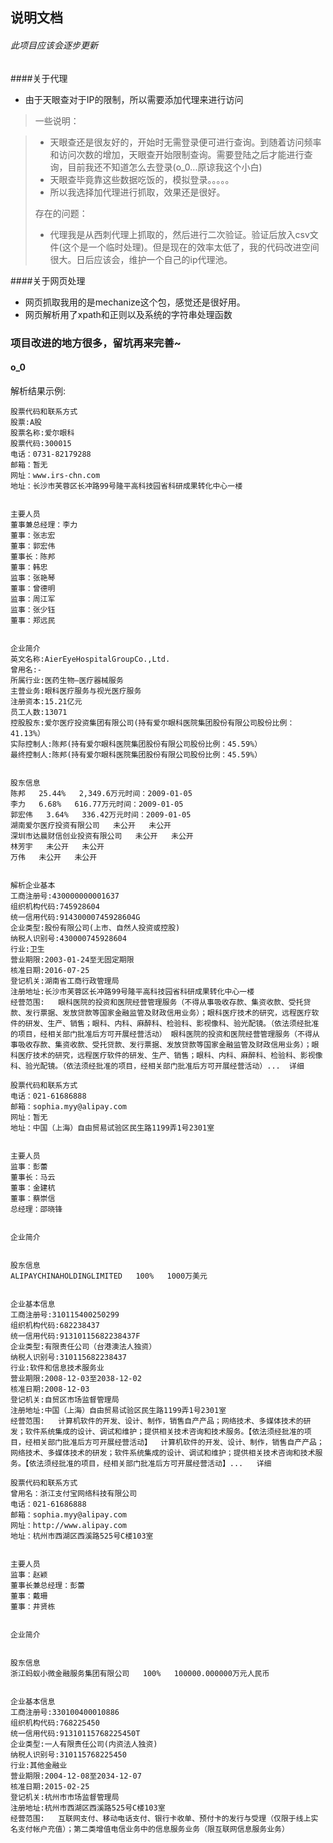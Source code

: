 ## 说明文档
###### 此项目应该会逐步更新
####关于代理
* 由于天眼查对于IP的限制，所以需要添加代理来进行访问

>一些说明：

> * 天眼查还是很友好的，开始时无需登录便可进行查询。到随着访问频率和访问次数的增加，天眼查开始限制查询。需要登陆之后才能进行查询，目前我还不知道怎么去登录(o_0...原谅我这个小白)
> * 天眼查毕竟靠这些数据吃饭的，模拟登录。。。。。
> * 所以我选择加代理进行抓取，效果还是很好。
> 
> 存在的问题：
> 
> * 代理我是从西刺代理上抓取的，然后进行二次验证。验证后放入csv文件(这个是一个临时处理)。但是现在的效率太低了，我的代码改进空间很大。日后应该会，维护一个自己的ip代理池。

####关于网页处理
* 网页抓取我用的是mechanize这个包，感觉还是很好用。
* 网页解析用了xpath和正则以及系统的字符串处理函数

### 项目改进的地方很多，留坑再来完善~
#### o_0

解析结果示例:

 ```
股票代码和联系方式
股票:A股
股票名称:爱尔眼科
股票代码:300015
电话：0731-82179288
邮箱：暂无
网址：www.irs-chn.com
地址：长沙市芙蓉区长冲路99号隆平高科技园省科研成果转化中心一楼


主要人员
董事兼总经理：李力
董事：张志宏
董事：郭宏伟
董事长：陈邦
董事：韩忠
监事：张艳琴
董事：曾德明
监事：周江军
监事：张少钰
董事：郑远民


企业简介
英文名称:AierEyeHospitalGroupCo.,Ltd.
曾用名:-
所属行业:医药生物—医疗器械服务
主营业务:眼科医疗服务与视光医疗服务
注册资本:15.21亿元
员工人数:13071
控股股东:爱尔医疗投资集团有限公司(持有爱尔眼科医院集团股份有限公司股份比例：41.13%）
实际控制人:陈邦(持有爱尔眼科医院集团股份有限公司股份比例：45.59%）
最终控制人:陈邦(持有爱尔眼科医院集团股份有限公司股份比例：45.59%）


股东信息
陈邦   25.44%   2,349.6万元时间：2009-01-05   
李力   6.68%   616.77万元时间：2009-01-05   
郭宏伟   3.64%   336.42万元时间：2009-01-05   
湖南爱尔医疗投资有限公司   未公开   未公开   
深圳市达晨财信创业投资有限公司   未公开   未公开   
林芳宇   未公开   未公开   
万伟   未公开   未公开   


解析企业基本
工商注册号:430000000001637
组织机构代码:745928604
统一信用代码:91430000745928604G
企业类型:股份有限公司(上市、自然人投资或控股)
纳税人识别号:430000745928604
行业:卫生
营业期限:2003-01-24至无固定期限
核准日期:2016-07-25
登记机关:湖南省工商行政管理局
注册地址:长沙市芙蓉区长冲路99号隆平高科技园省科研成果转化中心一楼
经营范围:	眼科医院的投资和医院经营管理服务（不得从事吸收存款、集资收款、受托贷款、发行票据、发放贷款等国家金融监管及财政信用业务）；眼科医疗技术的研究，远程医疗软件的研发、生产、销售；眼科、内科、麻醉科、检验科、影视像科、验光配镜。（依法须经批准的项目，经相关部门批准后方可开展经营活动）	眼科医院的投资和医院经营管理服务（不得从事吸收存款、集资收款、受托贷款、发行票据、发放贷款等国家金融监管及财政信用业务）；眼科医疗技术的研究，远程医疗软件的研发、生产、销售；眼科、内科、麻醉科、检验科、影视像科、验光配镜。（依法须经批准的项目，经相关部门批准后方可开展经营活动）...	详细
 ```
 
 ```
股票代码和联系方式
电话：021-61686888
邮箱：sophia.myy@alipay.com
网址：暂无
地址：中国（上海）自由贸易试验区民生路1199弄1号2301室


主要人员
监事：彭蕾
董事长：马云
董事：金建杭
董事：蔡崇信
总经理：邵晓锋


企业简介


股东信息
ALIPAYCHINAHOLDINGLIMITED   100%   1000万美元   


企业基本信息
工商注册号:310115400250299
组织机构代码:682238437
统一信用代码:91310115682238437F
企业类型:有限责任公司（台港澳法人独资）
纳税人识别号:310115682238437
行业:软件和信息技术服务业
营业期限:2008-12-03至2038-12-02
核准日期:2008-12-03
登记机关:自贸区市场监督管理局
注册地址:中国（上海）自由贸易试验区民生路1199弄1号2301室
经营范围:	计算机软件的开发、设计、制作，销售自产产品；网络技术、多媒体技术的研发；软件系统集成的设计、调试和维护；提供相关技术咨询和技术服务。【依法须经批准的项目，经相关部门批准后方可开展经营活动】	计算机软件的开发、设计、制作，销售自产产品；网络技术、多媒体技术的研发；软件系统集成的设计、调试和维护；提供相关技术咨询和技术服务。【依法须经批准的项目，经相关部门批准后方可开展经营活动】...	详细
 ```
 
 ```
股票代码和联系方式
曾用名：浙江支付宝网络科技有限公司
电话：021-61686888
邮箱：sophia.myy@alipay.com
网址：http://www.alipay.com
地址：杭州市西湖区西溪路525号C楼103室


主要人员
监事：赵颖
董事长兼总经理：彭蕾
董事：戴珊
董事：井贤栋


企业简介


股东信息
浙江蚂蚁小微金融服务集团有限公司   100%   100000.000000万元人民币   


企业基本信息
工商注册号:330100400010886
组织机构代码:768225450
统一信用代码:91310115768225450T
企业类型:一人有限责任公司(内资法人独资)
纳税人识别号:310115768225450
行业:其他金融业
营业期限:2004-12-08至2034-12-07
核准日期:2015-02-25
登记机关:杭州市市场监督管理局
注册地址:杭州市西湖区西溪路525号C楼103室
经营范围:	互联网支付、移动电话支付、银行卡收单、预付卡的发行与受理（仅限于线上实名支付帐户充值）；第二类增值电信业务中的信息服务业务（限互联网信息服务业务）
 ```